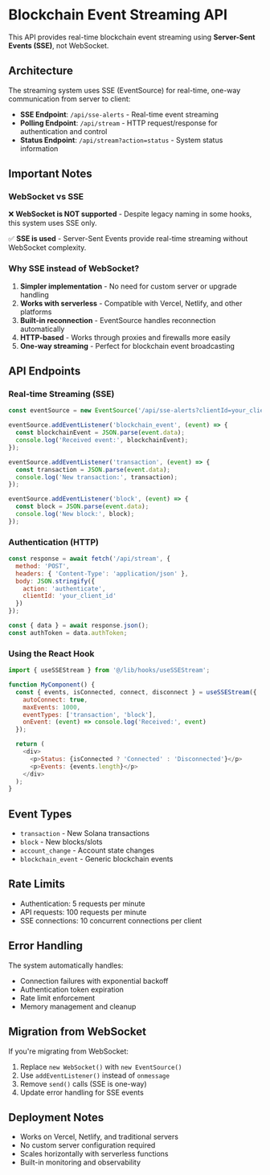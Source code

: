 # Blockchain Event Streaming API

This API provides real-time blockchain event streaming using **Server-Sent Events (SSE)**, not WebSocket.

## Architecture

The streaming system uses SSE (EventSource) for real-time, one-way communication from server to client:

- **SSE Endpoint**: `/api/sse-alerts` - Real-time event streaming
- **Polling Endpoint**: `/api/stream` - HTTP request/response for authentication and control
- **Status Endpoint**: `/api/stream?action=status` - System status information

## Important Notes

### WebSocket vs SSE

❌ **WebSocket is NOT supported** - Despite legacy naming in some hooks, this system uses SSE only.

✅ **SSE is used** - Server-Sent Events provide real-time streaming without WebSocket complexity.

### Why SSE instead of WebSocket?

1. **Simpler implementation** - No need for custom server or upgrade handling
2. **Works with serverless** - Compatible with Vercel, Netlify, and other platforms
3. **Built-in reconnection** - EventSource handles reconnection automatically
4. **HTTP-based** - Works through proxies and firewalls more easily
5. **One-way streaming** - Perfect for blockchain event broadcasting

## API Endpoints

### Real-time Streaming (SSE)

```javascript
const eventSource = new EventSource('/api/sse-alerts?clientId=your_client_id&action=connect');

eventSource.addEventListener('blockchain_event', (event) => {
  const blockchainEvent = JSON.parse(event.data);
  console.log('Received event:', blockchainEvent);
});

eventSource.addEventListener('transaction', (event) => {
  const transaction = JSON.parse(event.data);
  console.log('New transaction:', transaction);
});

eventSource.addEventListener('block', (event) => {
  const block = JSON.parse(event.data);
  console.log('New block:', block);
});
```

### Authentication (HTTP)

```javascript
const response = await fetch('/api/stream', {
  method: 'POST',
  headers: { 'Content-Type': 'application/json' },
  body: JSON.stringify({
    action: 'authenticate',
    clientId: 'your_client_id'
  })
});

const { data } = await response.json();
const authToken = data.authToken;
```

### Using the React Hook

```javascript
import { useSSEStream } from '@/lib/hooks/useSSEStream';

function MyComponent() {
  const { events, isConnected, connect, disconnect } = useSSEStream({
    autoConnect: true,
    maxEvents: 1000,
    eventTypes: ['transaction', 'block'],
    onEvent: (event) => console.log('Received:', event)
  });

  return (
    <div>
      <p>Status: {isConnected ? 'Connected' : 'Disconnected'}</p>
      <p>Events: {events.length}</p>
    </div>
  );
}
```

## Event Types

- `transaction` - New Solana transactions
- `block` - New blocks/slots
- `account_change` - Account state changes
- `blockchain_event` - Generic blockchain events

## Rate Limits

- Authentication: 5 requests per minute
- API requests: 100 requests per minute
- SSE connections: 10 concurrent connections per client

## Error Handling

The system automatically handles:
- Connection failures with exponential backoff
- Authentication token expiration
- Rate limit enforcement
- Memory management and cleanup

## Migration from WebSocket

If you're migrating from WebSocket:

1. Replace `new WebSocket()` with `new EventSource()`
2. Use `addEventListener()` instead of `onmessage`
3. Remove `send()` calls (SSE is one-way)
4. Update error handling for SSE events

## Deployment Notes

- Works on Vercel, Netlify, and traditional servers
- No custom server configuration required
- Scales horizontally with serverless functions
- Built-in monitoring and observability